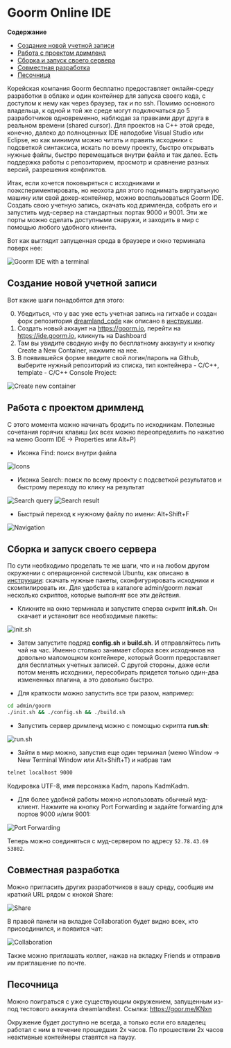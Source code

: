 # Goorm Online IDE

**Содержание**
* [Cоздание новой учетной записи](#account)
* [Работа с проектом дримленд](#browse)
* [Сборка и запуск своего сервера](#build)
* [Совместная разработка](#collaboration)
* [Песочница](#sandbox)

Корейская компания Goorm бесплатно предоставляет онлайн-среду разработки в облаке и один контейнер для запуска своего кода, с доступом к нему как через браузер, так и по ssh. Помимо основного владельца, к одной и той же среде могут подключаться до 5 разработчиков одновременно, наблюдая за правками друг друга в реальном времени (shared cursor). Для проектов на С++ этой среде, конечно, далеко до полноценных IDE наподобие Visual Studio или Eclipse, но как минимум можно читать и править исходники с подсветкой синтаксиса, искать по всему проекту, быстро открывать нужные файлы, быстро перемещаться внутри файла и так далее. Есть поддержка работы с репозиторием, просмотр и сравнение разных версий, разрешения конфликтов.

Итак, если хочется поковыряться с исходниками и поэкспериментировать, но неохота для этого поднимать виртуальную машину или свой докер-контейнер, можно воспользоваться Goorm IDE. Создать свою учетную запись, скачать код дримленда, собрать его и запустить муд-сервер на стандартных портах 9000 и 9001. Эти же порты можно сделать доступными снаружи, и заходить в мир с помощью любого удобного клиента. 

Вот как выглядит запущенная среда в браузере и окно терминала поверх нее: 

![Goorm IDE with a terminal](https://dreamland.rocks/downloads/goorm01.png)

##  <a name="account">Cоздание новой учетной записи</a>

Вот какие шаги понадобятся для этого:

0. Убедиться, что у вас уже есть учетная запись на гитхабе и создан форк репозитория [dreamland_code](https://github.com/dreamland-mud/dreamland_code) как описано в [инструкции](https://github.com/dreamland-mud/dreamland_code/#git).
1. Создать новый аккаунт на https://goorm.io, перейти на https://ide.goorm.io, кликнуть на Dashboard
2. Там вы увидите сводную инфу по бесплатному аккаунту и кнопку Create a New Container, нажмите на нее.
3. В появившейся форме введите свой логин/пароль на Github, выберите нужный репозиторий из списка, тип контейнера - C/C++, template - C/C++ Console Project:

![Create new container](https://dreamland.rocks/downloads/goorm05.png)

## <a name="browse">Работа с проектом дримленд</a>

С этого момента можно начинать бродить по исходникам. Полезные сочетания горячих клавиш
(их всех можно переопределить по нажатию на меню Goorm IDE -> Properties или Alt+P)

* Иконка Find: поиск внутри файла

![Icons](https://dreamland.rocks/downloads/goorm15.png)

* Иконка Search: поиск по всему проекту с подсветкой результатов и быстрому переходу по клику на результат

![Search query](https://dreamland.rocks/downloads/goorm12.png)
![Search result](https://dreamland.rocks/downloads/goorm11.png)

* Быстрый переход к нужному файлу по имени: Alt+Shift+F

![Navigation](https://dreamland.rocks/downloads/goorm14.png)

## <a name="build">Сборка и запуск своего сервера</a>

По сути необходимо проделать те же шаги, что и на любом другом окружении c операционной системой Ubuntu, как описано в [инструкции](https://github.com/dreamland-mud/dreamland_code/#env): cкачать нужные пакеты, сконфигурировать исходники и скомпилировать их. Для удобства в каталоге admin/goorm лежат несколько скриптов, которые выполнят все эти действия. 

* Кликните на окно терминала и запустите сперва скрипт **init.sh**. Он скачает и установит все необходимые пакеты:

![init.sh](https://dreamland.rocks/downloads/goorm06.png)

* Затем запустите подряд **config.sh** и **build.sh**. И отправляйтесь пить чай на час. Именно столько занимает сборка всех исходников на довольно маломощном контейнере, который Goorm предоставляет для бесплатных учетных записей.
С другой стороны, даже если потом менять исходники, пересобирать придется только один-два измененных плагина, а это довольно быстро.

* Для краткости можно запустить все три разом, например:
```bash
cd admin/goorm
./init.sh && ./config.sh && ./build.sh
```
* Запустить сервер дримленд можно с помощью скрипта **run.sh**:

![run.sh](https://dreamland.rocks/downloads/goorm16.png)

* Зайти в мир можно, запустив еще один терминал (меню Window -> New Terminal Window или Alt+Shift+T) и набрав там 
```bash
telnet localhost 9000
```
Кодировка UTF-8, имя персонажа Kadm, пароль KadmKadm.

* Для более удобной работы можно использовать обычный муд-клиент. Нажмите на кнопку Port Forwarding и задайте forwarding для портов 9000 и/или 9001:

![Port Forwarding](https://dreamland.rocks/downloads/goorm13.png)

Теперь можно соединяться с муд-сервером по адресу ```52.78.43.69 53802```.

## <a name="collaboration">Совместная разработка</a>

Можно пригласить других разработчиков в вашу среду, сообщив им краткий URL рядом с кнокой Share:

![Share](https://dreamland.rocks/downloads/goorm17.png)

В правой панели на вкладке Collaboration будет видно всех, кто присоединился, и появится чат:

![Collaboration](https://dreamland.rocks/downloads/goorm18.png)

Также можно приглашать коллег, нажав на вкладку Friends и отправив им приглашение по почте.

## <a name="sandbox">Песочница</a>

Можно поиграться с уже существующим окружением, запущенным из-под тестового аккаунта dreamlandtest. 
Ссылка: https://goor.me/KNxn

Окружение будет доступно не всегда, а только если его владелец работал с ним в течение прошедших 2х часов.
По прошествии 2х часов неактивные контейнеры ставятся на паузу.



